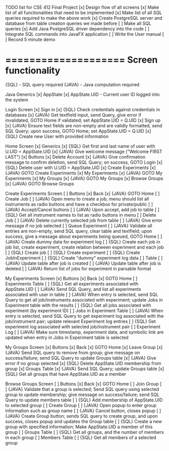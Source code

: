 TODO list for CSE 412 Final Project
[x] Design flow of all screens
[x] Make list of all functionalities that need to be implemented
[x] Make list of all SQL queries required to make the above work
[x] Create PostgreSQL server and database from table creation queries we made before
[ ] Make all SQL queries
[x] Add Java PostgreSQL driver dependency into the code
[ ] Integrate SQL commands into JavaFX application
[ ] Write the User manual
[ ] Record 5 minute demo

====================
Screen functionality
====================

{SQL} - SQL query required
{JAVA} - Java computation required

Java Generics
[x] AppState
    [x] AppState.UID - Current user ID logged into the system

Login Screen
[x] Sign in
    [x] {SQL} Check credentials against credentials in databases
    [x] {JAVA} Get textfield input, send Query, give error if invalidated, GOTO Home if validated; set AppState.UID = Q.UID
[x] Sign up
    [x] {JAVA} Ensure text fields are non-empty and are validly formatted, send SQL Query; upon success, GOTO Home; set AppState.UID = Q.UID
    [x] {SQL} Create new User with provided information

Home Screen
[x] Generics
    [x] {SQL} Get first and last name of user with U.UID = AppState.UID
    [x] {JAVA} Give welcome message ("Welcome FIRST LAST")
[x] Buttons
    [x] Delete Account
        [x] {JAVA} Give confirmation message to confirm deletion, send SQL Query; on success, GOTO Login
        [x] {SQL} Delete user with U.UID = AppState.UID
    [x] Create Experiments
        [x] {JAVA} GOTO Create Experiments
    [x] My Experiments
        [x] {JAVA} GOTO My Experiments
    [x] My Groups
        [x] {JAVA} GOTO My Groups
    [x] Browse Groups
        [x] {JAVA} GOTO Browse Groups

Create Experiments Screen
[ ] Buttons
    [x] Back
        [x] {JAVA} GOTO Home
    [ ] Create Job
        [ ] {JAVA} Open menu to create a job; menu should list all instruments as radio buttons and have a checkbox for private/public
            [ ] {JAVA} Accept/Cancel buttons
            [ ] {JAVA} Upon accept, add job to table
        [ ] {SQL} Get all instrument names to list as radio buttons in menu
    [ ] Delete Job
        [ ] {JAVA} Delete currently selected job from table
        [ ] {JAVA} Give error message if no job selected
    [ ] Queue Experiment
        [ ] {JAVA} Validate all entries are non-empty, send SQL query, clear table and textfield; upon success, give a message about experiments being queued, GOTO Home
        [ ] {JAVA} Create dummy data for experiment log
        [ ] {SQL} Create each job in job list, create experiment, create relation between experiment and each job
            [ ] {SQL} Create job
            [ ] {SQL} Create experiment
            [ ] {SQL} Create JobInExperiment
            [ ] {SQL} Create "dummy" experiment log data
[ ] Table
    [ ] {JAVA} Update table after job is created
    [ ] {JAVA} Update table after job is deleted
    [ ] {JAVA} Return list of jobs for experiment in parsable format

My Experiments Screen
[x] Buttons
    [x] Back
        [x] GOTO Home
[ ] Experiments Table
    [ ] {SQL} Get all experiments associated with AppState.UID
    [ ] {JAVA} Send SQL Query, and list all experiments associated with user in table
    [ ] {JAVA} When entry is selected, send SQL Query to get all job/instruments associated with experiment; update Jobs in Experiment table with the results
    [ ] {SQL} Get all jobs associated with experiment (by experiment ID)
[ ] Jobs in Experiment Table
    [ ] {JAVA} When entry is selected, send SQL Query to get experiment log associated with the job/instrument pair; update relevant Experiment log entries 
    [ ] {SQL} Get experiment log associated with selected job/instrument pair
[ ] Experiment Log
    [ ] {JAVA} Make sure timestamp, experiment data, and symbolic link are updated when entry in Jobs in Experiment table is selected

My Groups Screen
[x] Buttons
    [x] Back
        [x] GOTO Home
    [x] Leave Group
        [x] {JAVA} Send SQL query to remove from group; give message on success/failure; send SQL Query to update Groups table
        [x] {JAVA} Give error if no group selected
        [x] {SQL} Delete AppState.UID membership from group
[x] Groups Table
    [x] {JAVA} Send SQL Query; update Groups table
    [x] {SQL} Get all groups that have AppState.UID as a member

Browse Groups Screen
[ ] Buttons
    [x] Back
        [x] GOTO Home
    [ ] Join Group
        [ ] {JAVA} Validate that a group is selected; Send SQL query using selected group to update membership; give message on success/failure; send SQL Query to update members table
        [ ] {SQL} Add membership of AppState.UID to selected group
    [ ] Create Group
        [ ] {JAVA} Open popup to enter group information such as group name
            [ ] {JAVA} Cancel button, closes popup
            [ ] {JAVA} Create Group button; sends SQL query to create group, and upon success, closes popup and updates the Group table
        [ ] {SQL} Create a new group with specified information; Make AppState.UID a member of this group
[ ] Groups Table
    [ ] {SQL} Get all groups, and the number of members in each group
[ ] Members Table
    [ ] {SQL} Get all members of a selected group
